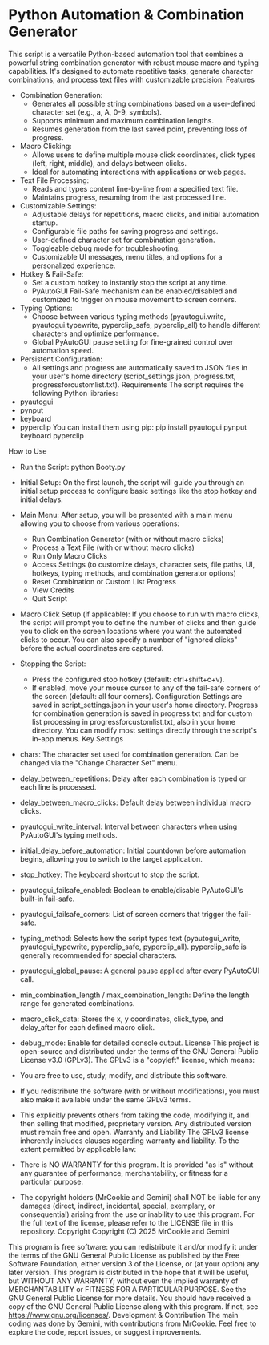 # Python Automation & Combination Generator
This script is a versatile Python-based automation tool that combines a powerful string combination generator with robust mouse macro and typing capabilities. It's designed to automate repetitive tasks, generate character combinations, and process text files with customizable precision.
Features
 * Combination Generation:
   * Generates all possible string combinations based on a user-defined character set (e.g., a, A, 0-9, symbols).
   * Supports minimum and maximum combination lengths.
   * Resumes generation from the last saved point, preventing loss of progress.
 * Macro Clicking:
   * Allows users to define multiple mouse click coordinates, click types (left, right, middle), and delays between clicks.
   * Ideal for automating interactions with applications or web pages.
 * Text File Processing:
   * Reads and types content line-by-line from a specified text file.
   * Maintains progress, resuming from the last processed line.
 * Customizable Settings:
   * Adjustable delays for repetitions, macro clicks, and initial automation startup.
   * Configurable file paths for saving progress and settings.
   * User-defined character set for combination generation.
   * Toggleable debug mode for troubleshooting.
   * Customizable UI messages, menu titles, and options for a personalized experience.
 * Hotkey & Fail-Safe:
   * Set a custom hotkey to instantly stop the script at any time.
   * PyAutoGUI Fail-Safe mechanism can be enabled/disabled and customized to trigger on mouse movement to screen corners.
 * Typing Options:
   * Choose between various typing methods (pyautogui.write, pyautogui.typewrite, pyperclip_safe, pyperclip_all) to handle different characters and optimize performance.
   * Global PyAutoGUI pause setting for fine-grained control over automation speed.
 * Persistent Configuration:
   * All settings and progress are automatically saved to JSON files in your user's home directory (script_settings.json, progress.txt, progressforcustomlist.txt).
Requirements
The script requires the following Python libraries:
 * pyautogui
 * pynput
 * keyboard
 * pyperclip
You can install them using pip:
pip install pyautogui pynput keyboard pyperclip

How to Use
 * Run the Script:
   python Booty.py

 * Initial Setup: On the first launch, the script will guide you through an initial setup process to configure basic settings like the stop hotkey and initial delays.
 * Main Menu: After setup, you will be presented with a main menu allowing you to choose from various operations:
   * Run Combination Generator (with or without macro clicks)
   * Process a Text File (with or without macro clicks)
   * Run Only Macro Clicks
   * Access Settings (to customize delays, character sets, file paths, UI, hotkeys, typing methods, and combination generator options)
   * Reset Combination or Custom List Progress
   * View Credits
   * Quit Script
 * Macro Click Setup (if applicable): If you choose to run with macro clicks, the script will prompt you to define the number of clicks and then guide you to click on the screen locations where you want the automated clicks to occur. You can also specify a number of "ignored clicks" before the actual coordinates are captured.
 * Stopping the Script:
   * Press the configured stop hotkey (default: ctrl+shift+c+v).
   * If enabled, move your mouse cursor to any of the fail-safe corners of the screen (default: all four corners).
Configuration
Settings are saved in script_settings.json in your user's home directory. Progress for combination generation is saved in progress.txt and for custom list processing in progressforcustomlist.txt, also in your home directory.
You can modify most settings directly through the script's in-app menus.
Key Settings
 * chars: The character set used for combination generation. Can be changed via the "Change Character Set" menu.
 * delay_between_repetitions: Delay after each combination is typed or each line is processed.
 * delay_between_macro_clicks: Default delay between individual macro clicks.
 * pyautogui_write_interval: Interval between characters when using PyAutoGUI's typing methods.
 * initial_delay_before_automation: Initial countdown before automation begins, allowing you to switch to the target application.
 * stop_hotkey: The keyboard shortcut to stop the script.
 * pyautogui_failsafe_enabled: Boolean to enable/disable PyAutoGUI's built-in fail-safe.
 * pyautogui_failsafe_corners: List of screen corners that trigger the fail-safe.
 * typing_method: Selects how the script types text (pyautogui_write, pyautogui_typewrite, pyperclip_safe, pyperclip_all). pyperclip_safe is generally recommended for special characters.
 * pyautogui_global_pause: A general pause applied after every PyAutoGUI call.
 * min_combination_length / max_combination_length: Define the length range for generated combinations.
 * macro_click_data: Stores the x, y coordinates, click_type, and delay_after for each defined macro click.
 * debug_mode: Enable for detailed console output.
License
This project is open-source and distributed under the terms of the GNU General Public License v3.0 (GPLv3).
The GPLv3 is a "copyleft" license, which means:
 * You are free to use, study, modify, and distribute this software.
 * If you redistribute the software (with or without modifications), you must also make it available under the same GPLv3 terms.
 * This explicitly prevents others from taking the code, modifying it, and then selling that modified, proprietary version. Any distributed version must remain free and open.
Warranty and Liability
The GPLv3 license inherently includes clauses regarding warranty and liability. To the extent permitted by applicable law:
 * There is NO WARRANTY for this program. It is provided "as is" without any guarantee of performance, merchantability, or fitness for a particular purpose.
 * The copyright holders (MrCookie and Gemini) shall NOT be liable for any damages (direct, indirect, incidental, special, exemplary, or consequential) arising from the use or inability to use this program.
For the full text of the license, please refer to the LICENSE file in this repository.
Copyright
Copyright (C) 2025 MrCookie and Gemini

This program is free software: you can redistribute it and/or modify it under the terms of the GNU General Public License as published by the Free Software Foundation, either version 3 of the License, or (at your option) any later version.
This program is distributed in the hope that it will be useful, but WITHOUT ANY WARRANTY; without even the implied warranty of MERCHANTABILITY or FITNESS FOR A PARTICULAR PURPOSE. See the GNU General Public License for more details.
You should have received a copy of the GNU General Public License along with this program. If not, see https://www.gnu.org/licenses/.
Development & Contribution
The main coding was done by Gemini, with contributions from MrCookie. Feel free to explore the code, report issues, or suggest improvements.
